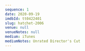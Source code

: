 ```yaml
---
sequence: 1
date: 2020-09-19
imdbId: tt0422401
slug: hatchet-2006
venue: null
venueNotes: null
medium: iTunes
mediumNotes: Unrated Director's Cut
---
```


